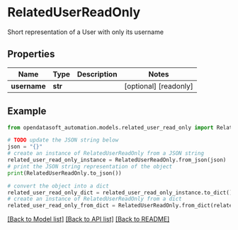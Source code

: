 # RelatedUserReadOnly

Short representation of a User with only its username

## Properties

Name | Type | Description | Notes
------------ | ------------- | ------------- | -------------
**username** | **str** |  | [optional] [readonly] 

## Example

```python
from opendatasoft_automation.models.related_user_read_only import RelatedUserReadOnly

# TODO update the JSON string below
json = "{}"
# create an instance of RelatedUserReadOnly from a JSON string
related_user_read_only_instance = RelatedUserReadOnly.from_json(json)
# print the JSON string representation of the object
print(RelatedUserReadOnly.to_json())

# convert the object into a dict
related_user_read_only_dict = related_user_read_only_instance.to_dict()
# create an instance of RelatedUserReadOnly from a dict
related_user_read_only_from_dict = RelatedUserReadOnly.from_dict(related_user_read_only_dict)
```
[[Back to Model list]](../README.md#documentation-for-models) [[Back to API list]](../README.md#documentation-for-api-endpoints) [[Back to README]](../README.md)


